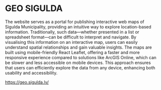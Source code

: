 # GEO SIGULDA

The website serves as a portal for publishing interactive web maps of Sigulda Municipality, providing an intuitive way to explore location-based information. Traditionally, such data—whether presented in a list or spreadsheet format—can be difficult to interpret and navigate. By visualising this information on an interactive map, users can easily understand spatial relationships and gain valuable insights. The maps are built using mobile-friendly React Leaflet, offering a faster and more responsive experience compared to solutions like ArcGIS Online, which can be slower and less accessible on mobile devices. This approach ensures that users can efficiently explore the data from any device, enhancing both usability and accessibility.

https://geo.sigulda.lv/
